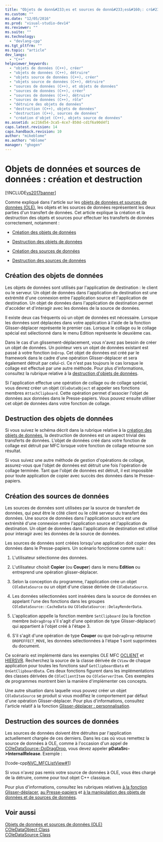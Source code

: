 ```yaml
---
title: "Objets de donn&#233;es et sources de donn&#233;es&#160;: cr&#233;ation et destruction | Microsoft Docs"
ms.custom: ""
ms.date: "12/05/2016"
ms.prod: "visual-studio-dev14"
ms.reviewer: ""
ms.suite: ""
ms.technology: 
  - "devlang-cpp"
ms.tgt_pltfrm: ""
ms.topic: "article"
dev_langs: 
  - "C++"
helpviewer_keywords: 
  - "objets de données (C++), créer"
  - "objets de données (C++), détruire"
  - "objets source de données (C++), créer"
  - "objets source de données (C++), détruire"
  - "sources de données (C++), et objets de données"
  - "sources de données (C++), créer"
  - "sources de données (C++), détruire"
  - "sources de données (C++), rôle"
  - "détruire des objets de données"
  - "destruction (C++), objets de données"
  - "destruction (C++), sources de données"
  - "création d'objet (C++), objets source de données"
ms.assetid: ac216d54-3ca5-4ce7-850d-cd1f6a90d4f1
caps.latest.revision: 14
caps.handback.revision: 10
author: "mikeblome"
ms.author: "mblome"
manager: "ghogen"
---
```

# Objets de donn&#233;es et sources de donn&#233;es&#160;: cr&#233;ation et destruction
[!INCLUDE[vs2017banner](../assembler/inline/includes/vs2017banner.md)]

Comme expliqué dans l'article sur les [objets de données et sources de données \(OLE\)](../mfc/data-objects-and-data-sources-ole.md), les objets et les sources de données représentent les deux parties d'un transfert de données.  Cet article explique la création et la destruction des objets et sources pour effectuer les transferts de données correctement, notamment :  
  
-   [Création des objets de données](#_core_creating_data_objects)  
  
-   [Destruction des objets de données](#_core_destroying_data_objects)  
  
-   [Création des sources de données](#_core_creating_data_sources)  
  
-   [Destruction des sources de données](#_core_destroying_data_sources)  
  
##  <a name="_core_creating_data_objects"></a> Création des objets de données  
 Les objets de données sont utilisés par l'application de destination : le client ou le serveur.  Un objet de données dans l'application de destination est une extrémité d'une connexion entre l'application source et l'application de destination.  Un objet de données dans l'application de destination permet d'accéder et d'interagir avec les données de la source de données.  
  
 Il existe deux cas fréquents où un objet de données est nécessaire.  Lorsque les données sont déplacées dans votre application à l'aide de la fonction Glisser\-déplacer représente le premier cas.  Lorsque le collage ou le collage spécial est sélectionné dans le menu Edition représente le deuxième cas.  
  
 Dans le cas d'un glissement\-déplacement, vous n'avez pas besoin de créer un objet de données.  Un pointeur vers un objet de données existant est passé à votre fonction `OnDrop`.  Cet objet de données est créé par le framework dans le cadre d'une opération Glisser\-déplacer et sera également détruit par celui\-ci.  Ce n'est pas toujours le cas lorsque le collage est effectué par une autre méthode.  Pour plus d'informations, consultez la rubrique relative à la [destruction d'objets de données](#_core_destroying_data_objects).  
  
 Si l'application effectue une opération de collage ou de collage spécial, vous devrez créer un objet `COleDataObject` et appeler ses fonctions membres `AttachClipboard`.  Cette opération permet d'associer l'objet de données aux données dans le Presse\-papiers.  Vous pouvez ensuite utiliser cet objet de données dans votre fonction de collage.  
  
##  <a name="_core_destroying_data_objects"></a> Destruction des objets de données  
 Si vous suivez le schéma décrit dans la rubrique relative à la [création des objets de données](#_core_creating_data_objects), la destruction de données est un aspect trivial des transferts de données.  L'objet de données créé dans votre fonction de collage est détruit par MFC lorsque votre fonction de collage retourne son résultat.  
  
 Si vous suivez une autre méthode de gestion d'opérations de collage, assurez\-vous que l'objet de données est détruit une fois l'opération de collage terminée.  Tant que l'objet de données est détruit, il est impossible pour toute application de copier avec succès des données dans le Presse\-papiers.  
  
##  <a name="_core_creating_data_sources"></a> Création des sources de données  
 Les sources de données sont utilisées par la source de transfert de données, qui peut être le côté client ou le côté serveur du transfert des données.  Une source de données dans l'application source est une extrémité d'une connexion entre l'application source et l'application de destination.  Un objet de données dans l'application de destination est utilisé pour interagir avec les données de la source de données.  
  
 Les sources de données sont créées lorsqu'une application doit copier des données dans le Presse\-papiers.  Un scénario fonctionne comme suit :  
  
1.  L'utilisateur sélectionne des données.  
  
2.  L'utilisateur choisit **Copier** \(ou **Couper**\) dans le menu **Edition** ou entreprend une opération glisser\-déplacer.  
  
3.  Selon la conception du programme, l'application crée un objet `COleDataSource` ou un objet d'une classe dérivée de `COleDataSource`.  
  
4.  Les données sélectionnées sont insérées dans la source de données en appelant l'une des fonctions dans les groupes `COleDataSource::CacheData` ou `COleDataSource::DelayRenderData`.  
  
5.  L'application appelle la fonction membre `SetClipboard` \(ou la fonction membre `DoDragDrop` s'il s'agit d'une opération de type Glisser\-déplacer\) qui appartient à l'objet créé à l'étape 3.  
  
6.  S'il s'agit d'une opération de type **Couper** ou que `DoDragDrop` retourne `DROPEFFECT_MOVE`, les données sélectionnées à l'étape 1 sont supprimées du document.  
  
 Ce scénario est implémenté dans les exemples OLE MFC [OCLIENT](../top/visual-cpp-samples.md) et [HIERSVR](../top/visual-cpp-samples.md).  Recherchez la source de la classe dérivée de `CView` de chaque application pour toutes les fonctions sauf `GetClipboardData` et `OnGetClipboardData`.  Ces deux fonctions figurent dans les implémentations des classes dérivées de `COleClientItem` ou `COleServerItem`.  Ces exemples de programmes montrent bien la manière d'implémenter ces concepts.  
  
 Une autre situation dans laquelle vous pouvez créer un objet `COleDataSource` se produit si vous modifiez le comportement par défaut d'une opération Glisser\-déplacer.  Pour plus d'informations, consultez l'article relatif à la fonction [Glisser\-déplacer : personnalisation](../mfc/drag-and-drop-customizing.md).  
  
##  <a name="_core_destroying_data_sources"></a> Destruction des sources de données  
 Les sources de données doivent être détruites par l'application actuellement chargée de ces derniers.  Dans les cas où vous remettez la source de données à OLE, comme à l'occasion d'un appel de [COleDataSource::DoDragDrop](../Topic/COleDataSource::DoDragDrop.md), vous devez appeler **pDataSrc\-\>InternalRelease**.  Exemple :  
  
 [!code-cpp[NVC_MFCListView#1](../mfc/codesnippet/CPP/data-objects-and-data-sources-creation-and-destruction_1.cpp)]  
  
 Si vous n'avez pas remis votre source de données à OLE, vous êtes chargé de la détruire, comme pour tout objet C\+\+ classique.  
  
 Pour plus d'informations, consultez les rubriques relatives [à la fonction Glisser\-déplacer](../mfc/drag-and-drop-ole.md), [au Presse\-papiers](../mfc/clipboard.md) et [à la manipulation des objets de données et de sources de données](../mfc/data-objects-and-data-sources-manipulation.md).  
  
## Voir aussi  
 [Objets de données et sources de données \(OLE\)](../mfc/data-objects-and-data-sources-ole.md)   
 [COleDataObject Class](../mfc/reference/coledataobject-class.md)   
 [COleDataSource Class](../mfc/reference/coledatasource-class.md)